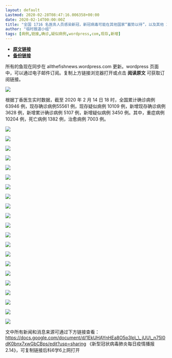 ```yaml
---
layout: default
Lastmod: 2020-02-28T08:47:16.006358+00:00
date: 2020-02-14T00:00:00Z
title: "全国 1716 名医务人员感染新冠，新冠病毒可能在其他国家“蓄势以待”，以及其他 29 条疫情新闻"
author: "临时报道小组"
tags: [病例,链接,确诊,疑似病例,wordpress,com,现存,新增]
---
```


* [**原文链接**](http://mp.weixin.qq.com/s?__biz=MzA5OTgwNTQwMA==&mid=2247483839&idx=1&sn=edae2f4dcdb538d3c1b0518ac242b3ac&chksm=90fdf008a78a791e796eda1b73e3c96e963d39d8b3688c16f85fdb508566911ad0b2dbc2a6f9#rd)
* [**备份链接**](http://archive.ph/Z8gx4)


所有的鱼现在同步在 allthefishnews.wordpress.com 更新。wordpress 页面中，可以通过电子邮件订阅。复制上方链接浏览器打开或点击 **阅读原文** 可获取订阅链接。

![](/images/post/3bf1db45dcadddc58d70ef8ec6fd759e.jpg)

根据丁香医生实时数据，截至 2020 年 2 月 14 日 18 时，全国累计确诊病例 63946 例，现存确诊病例55561 例，现存疑似病例 10109 例，新增现存确诊病例 3628 例，新增累计确诊病例 5107 例，新增疑似病例 3450 例。其中，重症病例10204 例，死亡病例 1382 例，治愈病例 7003 例。

![](/images/post/b127a3fa707c7fa4ad0dadeac67bd698.jpg)

![](/images/post/3732381e7027af39e27ff34fed4067e4.jpg)

![](/images/post/d121ab132f079e76dac5c5d66ed98883.jpg)

![](/images/post/717e031988cf12f0c734c73f6f2d3576.jpg)

![](/images/post/a253a222e516ce7503b82bf9be2c499e.jpg)

![](/images/post/03c71bc9bd314da43a9798ab9e35dbab.jpg)

![](/images/post/ca3515edd01a79c1b5e5bd70ec0d1ede.jpg)

![](/images/post/80d474956bda47e30c4f63d6bf8ccc01.jpg)

![](/images/post/bfd1bd87b3ac90a6988f29bd3a4f03a8.jpg)

![](/images/post/c18d8b6e2bf2de2effddd96556bcb2d0.jpg)

![](/images/post/5a0f6ffe81e03424e2da1436b4c6a1ca.jpg)

![](/images/post/64e9b20688757f30b4786aab5a228e86.jpg)

![](/images/post/0657886ad47e82506c7ddd3f731f251c.jpg)

![](/images/post/78a3dcb9b8175b1e8d3a37239daa8c3b.jpg)

![](/images/post/fa3fbe44af139d83f2bf344575ff064b.jpg)

![](/images/post/3603870177cdd3ab8077e7862edd4dd3.jpg)

![](/images/post/639d31a26816e722e669837705452d97.jpg)

![](/images/post/56b0367cd963477f3a8aafe287d9ca34.jpg)

![](/images/post/1ad7c716a63ddf45d13c2b7d49f0d430.jpg)

![](/images/post/cabe8e9929e8e6df6d112e4f3147436a.jpg)

![](/images/post/938b60dad88ac99705eecde57eecdfec.jpg)

文中所有新闻和消息来源可通过下方链接查看：https://docs.google.com/document/d/1EkUHAYnHEa8O5p3lp\_\_jUU\_n75I0dK0bnx7xwGbCBps/edit?usp=sharing 《新型冠状病毒肺炎每日疫情播报 2.14》，可复制链接后科6学6上网打开

